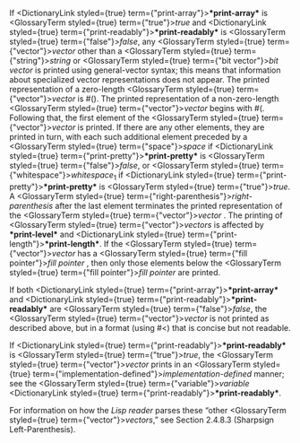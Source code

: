  



If <DictionaryLink styled={true} term={"print-array"}><b>\*print-array\*</b></DictionaryLink> is <GlossaryTerm styled={true} term={"true"}><i>true</i></GlossaryTerm> and <DictionaryLink styled={true} term={"print-readably"}><b>\*print-readably\*</b></DictionaryLink> is <GlossaryTerm styled={true} term={"false"}><i>false</i></GlossaryTerm>, any <GlossaryTerm styled={true} term={"vector"}><i>vector</i></GlossaryTerm> other than a <GlossaryTerm styled={true} term={"string"}><i>string</i></GlossaryTerm> or <GlossaryTerm styled={true} term={"bit vector"}><i>bit vector</i></GlossaryTerm> is printed using general-vector syntax; this means that information about specialized vector representations does not appear. The printed representation of a zero-length <GlossaryTerm styled={true} term={"vector"}><i>vector</i></GlossaryTerm> is #(). The printed representation of a non-zero-length <GlossaryTerm styled={true} term={"vector"}><i>vector</i></GlossaryTerm> begins with #(. Following that, the first element of the <GlossaryTerm styled={true} term={"vector"}><i>vector</i></GlossaryTerm> is printed. If there are any other elements, they are printed in turn, with each such additional element preceded by a <GlossaryTerm styled={true} term={"space"}><i>space</i></GlossaryTerm> if <DictionaryLink styled={true} term={"print-pretty"}><b>\*print-pretty\*</b></DictionaryLink> is <GlossaryTerm styled={true} term={"false"}><i>false</i></GlossaryTerm>, or <GlossaryTerm styled={true} term={"whitespace"}><i>whitespace</i></GlossaryTerm><sub>1</sub> if <DictionaryLink styled={true} term={"print-pretty"}><b>\*print-pretty\*</b></DictionaryLink> is <GlossaryTerm styled={true} term={"true"}><i>true</i></GlossaryTerm>. A <GlossaryTerm styled={true} term={"right-parenthesis"}><i>right-parenthesis</i></GlossaryTerm> after the last element terminates the printed representation of the <GlossaryTerm styled={true} term={"vector"}><i>vector</i></GlossaryTerm> . The printing of <GlossaryTerm styled={true} term={"vector"}><i>vectors</i></GlossaryTerm> is affected by **\*print-level\*** and <DictionaryLink styled={true} term={"print-length"}><b>\*print-length\*</b></DictionaryLink>. If the <GlossaryTerm styled={true} term={"vector"}><i>vector</i></GlossaryTerm> has a <GlossaryTerm styled={true} term={"fill pointer"}><i>fill pointer</i></GlossaryTerm> , then only those elements below the <GlossaryTerm styled={true} term={"fill pointer"}><i>fill pointer</i></GlossaryTerm> are printed. 



If both <DictionaryLink styled={true} term={"print-array"}><b>\*print-array\*</b></DictionaryLink> and <DictionaryLink styled={true} term={"print-readably"}><b>\*print-readably\*</b></DictionaryLink> are <GlossaryTerm styled={true} term={"false"}><i>false</i></GlossaryTerm>, the <GlossaryTerm styled={true} term={"vector"}><i>vector</i></GlossaryTerm> is not printed as described above, but in a format (using #&lt;) that is concise but not readable. 



If <DictionaryLink styled={true} term={"print-readably"}><b>\*print-readably\*</b></DictionaryLink> is <GlossaryTerm styled={true} term={"true"}><i>true</i></GlossaryTerm>, the <GlossaryTerm styled={true} term={"vector"}><i>vector</i></GlossaryTerm> prints in an <GlossaryTerm styled={true} term={"implementation-defined"}><i>implementation-defined</i></GlossaryTerm> manner; see the <GlossaryTerm styled={true} term={"variable"}><i>variable</i></GlossaryTerm> <DictionaryLink styled={true} term={"print-readably"}><b>\*print-readably\*</b></DictionaryLink>. 



For information on how the *Lisp reader* parses these “other <GlossaryTerm styled={true} term={"vector"}><i>vectors</i></GlossaryTerm>,” see Section 2.4.8.3 (Sharpsign Left-Parenthesis). 







 



 



